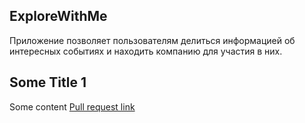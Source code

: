 
## ExploreWithMe
Приложение позволяет пользователям делиться информацией об интересных событиях и находить компанию для участия в них. 
## Some Title 1
Some content
[Pull request link](https://github.com/egornowik21/java-explore-with-me/pull/5)
